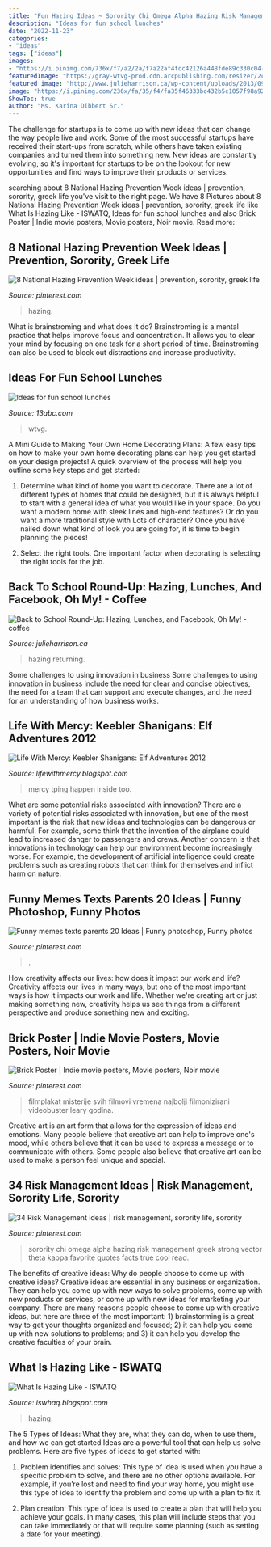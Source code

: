 ```yaml
---
title: "Fun Hazing Ideas ~ Sorority Chi Omega Alpha Hazing Risk Management Greek Strong Vector Theta Kappa Favorite Quotes Facts True Cool Read"
description: "Ideas for fun school lunches"
date: "2022-11-23"
categories:
- "ideas"
tags: ["ideas"]
images:
- "https://i.pinimg.com/736x/f7/a2/2a/f7a22af4fcc42126a448fde89c330c04--brick-cinema.jpg"
featuredImage: "https://gray-wtvg-prod.cdn.arcpublishing.com/resizer/2cR9SNFjvNWl2GSPkHMA_So-bRM=/1200x675/smart/cloudfront-us-east-1.images.arcpublishing.com/gray/EH5JJJ6TDRKVTBZQ3PKPFKVCGU.jpg"
featured_image: "http://www.julieharrison.ca/wp-content/uploads/2013/09/lunches1.jpg"
image: "https://i.pinimg.com/236x/fa/35/f4/fa35f46333bc432b5c1057f98a925fb8--alpha-chi-omega-sorority-life.jpg"
ShowToc: true
author: "Ms. Karina Dibbert Sr."
---
```



The challenge for startups is to come up with new ideas that can change the way people live and work. Some of the most successful startups have received their start-ups from scratch, while others have taken existing companies and turned them into something new. New ideas are constantly evolving, so it's important for startups to be on the lookout for new opportunities and find ways to improve their products or services.

	

		
searching about 8 National Hazing Prevention Week ideas | prevention, sorority, greek life you've visit to the right page. We have 8 Pictures about 8 National Hazing Prevention Week ideas | prevention, sorority, greek life like What Is Hazing Like - ISWATQ, Ideas for fun school lunches and also Brick Poster | Indie movie posters, Movie posters, Noir movie. Read more:
		
    
## 8 National Hazing Prevention Week Ideas | Prevention, Sorority, Greek Life

<img loading=lazy src="https://i.pinimg.com/280x280_RS/f9/46/0a/f9460a23d8c0d8dded83cb753f078202.jpg" onerror="this.onerror=null;this.src='https://tse1.mm.bing.net/th?id=OIP.AifStFH9LDjaQH4KpEz-tAAAAA&amp;pid=15.1';" alt="8 National Hazing Prevention Week ideas | prevention, sorority, greek life">

_Source: pinterest.com_

>hazing. 

	

What is brainstroming and what does it do?
Brainstroming is a mental practice that helps improve focus and concentration. It allows you to clear your mind by focusing on one task for a short period of time. Brainstroming can also be used to block out distractions and increase productivity.

    
## Ideas For Fun School Lunches

<img loading=lazy src="https://gray-wtvg-prod.cdn.arcpublishing.com/resizer/2cR9SNFjvNWl2GSPkHMA_So-bRM=/1200x675/smart/cloudfront-us-east-1.images.arcpublishing.com/gray/EH5JJJ6TDRKVTBZQ3PKPFKVCGU.jpg" onerror="this.onerror=null;this.src='https://tse2.mm.bing.net/th?id=OIP.ovNZTiT8PJrtTil-kM-0FQHaEK&amp;pid=15.1';" alt="Ideas for fun school lunches">

_Source: 13abc.com_

>wtvg. 

	

A Mini Guide to Making Your Own Home Decorating Plans:
A few easy tips on how to make your own home decorating plans can help you get started on your design projects! A quick overview of the process will help you outline some key steps and get started:
1. Determine what kind of home you want to decorate. There are a lot of different types of homes that could be designed, but it is always helpful to start with a general idea of what you would like in your space. Do you want a modern home with sleek lines and high-end features? Or do you want a more traditional style with Lots of character? Once you have nailed down what kind of look you are going for, it is time to begin planning the pieces!

2. Select the right tools. One important factor when decorating is selecting the right tools for the job.

    
## Back To School Round-Up: Hazing, Lunches, And Facebook, Oh My! - Coffee

<img loading=lazy src="http://www.julieharrison.ca/wp-content/uploads/2013/09/lunches1.jpg" onerror="this.onerror=null;this.src='https://tse2.mm.bing.net/th?id=OIP.u3-0qJwzwlQ1gWiXnU9y2AHaGQ&amp;pid=15.1';" alt="Back to School Round-Up: Hazing, Lunches, and Facebook, Oh My! - coffee">

_Source: julieharrison.ca_

>hazing returning. 

	

Some challenges to using innovation in business
Some challenges to using innovation in business include the need for clear and concise objectives, the need for a team that can support and execute changes, and the need for an understanding of how business works.

    
## Life With Mercy: Keebler Shanigans: Elf Adventures 2012

<img loading=lazy src="http://1.bp.blogspot.com/-TpEYB89biFs/VH37surg6wI/AAAAAAAAK4k/jV69PMC8sJc/s1600/430893_4475716403795_1429136707_n.jpg" onerror="this.onerror=null;this.src='https://tse4.mm.bing.net/th?id=OIP.OJUeSGiYHyquPT2s-pVlegHaJ7&amp;pid=15.1';" alt="Life With Mercy: Keebler Shanigans: Elf Adventures 2012">

_Source: lifewithmercy.blogspot.com_

>mercy tping happen inside too. 

	

What are some potential risks associated with innovation?
There are a variety of potential risks associated with innovation, but one of the most important is the risk that new ideas and technologies can be dangerous or harmful. For example, some think that the invention of the airplane could lead to increased danger to passengers and crews. Another concern is that innovations in technology can help our environment become increasingly worse. For example, the development of artificial intelligence could create problems such as creating robots that can think for themselves and inflict harm on nature.

    
## Funny Memes Texts Parents 20 Ideas | Funny Photoshop, Funny Photos

<img loading=lazy src="https://i.pinimg.com/236x/84/96/c1/8496c112797bc808dbbeeca723ec87ea.jpg?nii=t" onerror="this.onerror=null;this.src='https://tse4.mm.bing.net/th?id=OIP.ARif6MWAVaF2_9np3MPqVQAAAA&amp;pid=15.1';" alt="Funny memes texts parents 20 Ideas | Funny photoshop, Funny photos">

_Source: pinterest.com_

>. 

	

How creativity affects our lives: how does it impact our work and life?
Creativity affects our lives in many ways, but one of the most important ways is how it impacts our work and life. Whether we're creating art or just making something new, creativity helps us see things from a different perspective and produce something new and exciting.

    
## Brick Poster | Indie Movie Posters, Movie Posters, Noir Movie

<img loading=lazy src="https://i.pinimg.com/736x/f7/a2/2a/f7a22af4fcc42126a448fde89c330c04--brick-cinema.jpg" onerror="this.onerror=null;this.src='https://tse4.mm.bing.net/th?id=OIP.RhhVbP7vRVRulX1Q-8x6LwAAAA&amp;pid=15.1';" alt="Brick Poster | Indie movie posters, Movie posters, Noir movie">

_Source: pinterest.com_

>filmplakat misterije svih filmovi vremena najbolji filmonizirani videobuster leary godina. 

	

Creative art is an art form that allows for the expression of ideas and emotions. Many people believe that creative art can help to improve one's mood, while others believe that it can be used to express a message or to communicate with others. Some people also believe that creative art can be used to make a person feel unique and special.

    
## 34 Risk Management Ideas | Risk Management, Sorority Life, Sorority

<img loading=lazy src="https://i.pinimg.com/236x/fa/35/f4/fa35f46333bc432b5c1057f98a925fb8--alpha-chi-omega-sorority-life.jpg" onerror="this.onerror=null;this.src='https://tse4.mm.bing.net/th?id=OIP.e66oRyxYPcbd0PAisMGyfgAAAA&amp;pid=15.1';" alt="34 Risk Management ideas | risk management, sorority life, sorority">

_Source: pinterest.com_

>sorority chi omega alpha hazing risk management greek strong vector theta kappa favorite quotes facts true cool read. 

	

The benefits of creative ideas: Why do people choose to come up with creative ideas?
Creative ideas are essential in any business or organization. They can help you come up with new ways to solve problems, come up with new products or services, or come up with new ideas for marketing your company. There are many reasons people choose to come up with creative ideas, but here are three of the most important: 1) brainstorming is a great way to get your thoughts organized and focused; 2) it can help you come up with new solutions to problems; and 3) it can help you develop the creative faculties of your brain.

    
## What Is Hazing Like - ISWATQ

<img loading=lazy src="https://i.pinimg.com/originals/f0/4c/f4/f04cf438297cf3b7d64b0fe5051017bd.jpg" onerror="this.onerror=null;this.src='https://tse3.mm.bing.net/th?id=OIP.V0yJCMcNFc2gZY-7nfUTxQHaCv&amp;pid=15.1';" alt="What Is Hazing Like - ISWATQ">

_Source: iswhaq.blogspot.com_

>hazing. 

	

The 5 Types of Ideas: What they are, what they can do, when to use them, and how we can get started
Ideas are a powerful tool that can help us solve problems. Here are five types of ideas to get started with:
1. Problem identifies and solves: This type of idea is used when you have a specific problem to solve, and there are no other options available. For example, if you’re lost and need to find your way home, you might use this type of idea to identify the problem and come up with a plan to fix it.

2. Plan creation: This type of idea is used to create a plan that will help you achieve your goals. In many cases, this plan will include steps that you can take immediately or that will require some planning (such as setting a date for your meeting).


